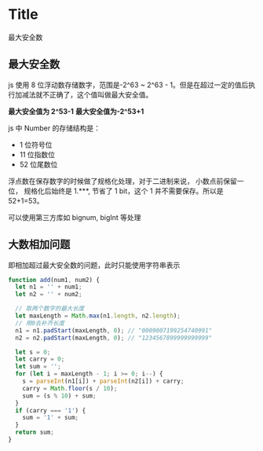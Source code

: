 # Title

最大安全数

## 最大安全数

js 使用 8 位浮动数存储数字，范围是-2^63 ~ 2^63 - 1。但是在超过一定的值后执行加减法就不正确了，这个值叫做最大安全值。

**最大安全值为 2^53-1** **最大安全值为-2^53+1**

js 中 Number 的存储结构是：

- 1 位符号位
- 11 位指数位
- 52 位尾数位

浮点数在保存数字的时候做了规格化处理，对于二进制来说， 小数点前保留一位， 规格化后始终是 1.\*\*\*, 节省了 1 bit，这个 1 并不需要保存。所以是 52+1=53。

可以使用第三方库如 bignum, bigInt 等处理

## 大数相加问题

即相加超过最大安全数的问题，此时只能使用字符串表示

```javascript
function add(num1, num2) {
  let n1 = '' + num1;
  let n2 = '' + num2;

  // 取两个数字的最大长度
  let maxLength = Math.max(n1.length, n2.length);
  // 用0去补齐长度
  n1 = n1.padStart(maxLength, 0); // "0009007199254740991"
  n2 = n2.padStart(maxLength, 0); // "1234567899999999999"

  let s = 0;
  let carry = 0;
  let sum = '';
  for (let i = maxLength - 1; i >= 0; i--) {
    s = parseInt(n1[i]) + parseInt(n2[i]) + carry;
    carry = Math.floor(s / 10);
    sum = (s % 10) + sum;
  }
  if (carry === '1') {
    sum = '1' + sum;
  }
  return sum;
}
```
